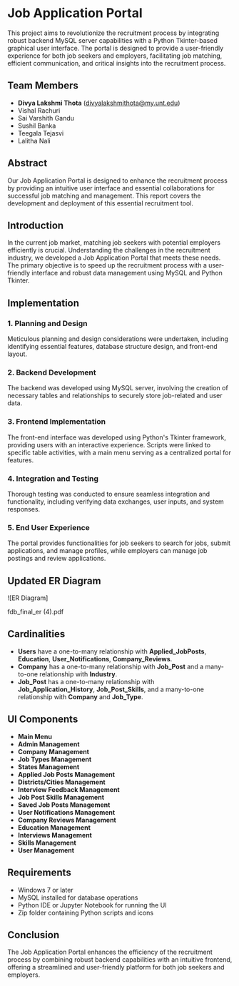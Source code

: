 # Job Application Portal

This project aims to revolutionize the recruitment process by integrating robust backend MySQL server capabilities with a Python Tkinter-based graphical user interface. The portal is designed to provide a user-friendly experience for both job seekers and employers, facilitating job matching, efficient communication, and critical insights into the recruitment process.

## Team Members
- **Divya Lakshmi Thota** (divyalakshmithota@my.unt.edu)
- Vishal Rachuri
- Sai Varshith Gandu
- Sushil Banka
- Teegala Tejasvi
- Lalitha Nali

## Abstract
Our Job Application Portal is designed to enhance the recruitment process by providing an intuitive user interface and essential collaborations for successful job matching and management. This report covers the development and deployment of this essential recruitment tool.

## Introduction
In the current job market, matching job seekers with potential employers efficiently is crucial. Understanding the challenges in the recruitment industry, we developed a Job Application Portal that meets these needs. The primary objective is to speed up the recruitment process with a user-friendly interface and robust data management using MySQL and Python Tkinter.

## Implementation

### 1. Planning and Design
Meticulous planning and design considerations were undertaken, including identifying essential features, database structure design, and front-end layout.

### 2. Backend Development
The backend was developed using MySQL server, involving the creation of necessary tables and relationships to securely store job-related and user data.

### 3. Frontend Implementation
The front-end interface was developed using Python's Tkinter framework, providing users with an interactive experience. Scripts were linked to specific table activities, with a main menu serving as a centralized portal for features.

### 4. Integration and Testing
Thorough testing was conducted to ensure seamless integration and functionality, including verifying data exchanges, user inputs, and system responses.

### 5. End User Experience
The portal provides functionalities for job seekers to search for jobs, submit applications, and manage profiles, while employers can manage job postings and review applications.

## Updated ER Diagram
![ER Diagram]

fdb_final_er (4).pdf
## Cardinalities
- **Users** have a one-to-many relationship with **Applied_JobPosts**, **Education**, **User_Notifications**, **Company_Reviews**.
- **Company** has a one-to-many relationship with **Job_Post** and a many-to-one relationship with **Industry**.
- **Job_Post** has a one-to-many relationship with **Job_Application_History**, **Job_Post_Skills**, and a many-to-one relationship with **Company** and **Job_Type**.

## UI Components
- **Main Menu**
- **Admin Management**
- **Company Management**
- **Job Types Management**
- **States Management**
- **Applied Job Posts Management**
- **Districts/Cities Management**
- **Interview Feedback Management**
- **Job Post Skills Management**
- **Saved Job Posts Management**
- **User Notifications Management**
- **Company Reviews Management**
- **Education Management**
- **Interviews Management**
- **Skills Management**
- **User Management**

## Requirements
- Windows 7 or later
- MySQL installed for database operations
- Python IDE or Jupyter Notebook for running the UI
- Zip folder containing Python scripts and icons

## Conclusion
The Job Application Portal enhances the efficiency of the recruitment process by combining robust backend capabilities with an intuitive frontend, offering a streamlined and user-friendly platform for both job seekers and employers.

